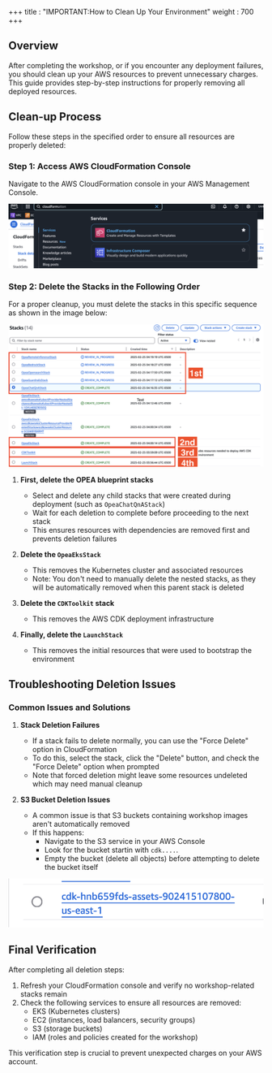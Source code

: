 +++
title : "IMPORTANT:How to Clean Up Your Environment"
weight : 700
+++

## Overview

After completing the workshop, or if you encounter any deployment failures, you should clean up your AWS resources to prevent unnecessary charges. This guide provides step-by-step instructions for properly removing all deployed resources.

## Clean-up Process

Follow these steps in the specified order to ensure all resources are properly deleted:

### Step 1: Access AWS CloudFormation Console
Navigate to the AWS CloudFormation console in your AWS Management Console.

![CloudFormation Console](/static/images/cfn_clean.png)

### Step 2: Delete the Stacks in the Following Order
For a proper cleanup, you must delete the stacks in this specific sequence as shown in the image below:

![CloudFormation Stack Deletion Order](/static/images/Cleanup.png)

1. **First, delete the OPEA blueprint stacks**
   * Select and delete any child stacks that were created during deployment (such as `OpeaChatQnAStack`)
   * Wait for each deletion to complete before proceeding to the next stack
   * This ensures resources with dependencies are removed first and prevents deletion failures

2. **Delete the `OpeaEksStack`**
   * This removes the Kubernetes cluster and associated resources
   * Note: You don't need to manually delete the nested stacks, as they will be automatically removed when this parent stack is deleted

3. **Delete the `CDKToolkit` stack**
   * This removes the AWS CDK deployment infrastructure 

4. **Finally, delete the `LaunchStack`**
   * This removes the initial resources that were used to bootstrap the environment

## Troubleshooting Deletion Issues

### Common Issues and Solutions

1. **Stack Deletion Failures**
   * If a stack fails to delete normally, you can use the "Force Delete" option in CloudFormation
   * To do this, select the stack, click the "Delete" button, and check the "Force Delete" option when prompted
   * Note that forced deletion might leave some resources undeleted which may need manual cleanup

2. **S3 Bucket Deletion Issues**
   * A common issue is that S3 buckets containing workshop images aren't automatically removed
   * If this happens:
     * Navigate to the S3 service in your AWS Console
     * Look for the bucket startin with `cdk....`.
     * Empty the bucket (delete all objects) before attempting to delete the bucket itself

![CDK Stack in CloudFormation](/static/images/cdk_screen.png)

## Final Verification

After completing all deletion steps:
1. Refresh your CloudFormation console and verify no workshop-related stacks remain
2. Check the following services to ensure all resources are removed:
   * EKS (Kubernetes clusters)
   * EC2 (instances, load balancers, security groups)
   * S3 (storage buckets)
   * IAM (roles and policies created for the workshop)

This verification step is crucial to prevent unexpected charges on your AWS account.


